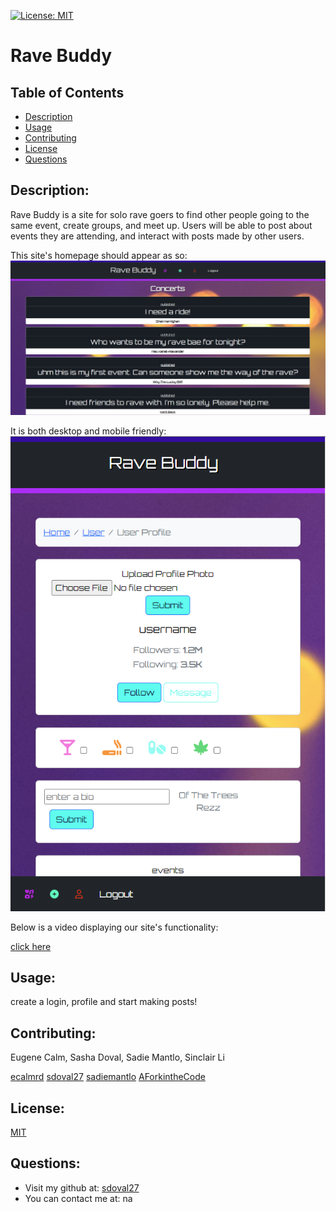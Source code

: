 
[![License: MIT](https://img.shields.io/badge/License-MIT-yellow.svg)](https://opensource.org/licenses/MIT)
# Rave Buddy

## Table of Contents
- [Description](#description)
- [Usage](#usage)
- [Contributing](#contributing)
- [License](#license)
- [Questions](#questions)

## Description:
Rave Buddy is a site for solo rave goers to find other people going to the same event, create groups, and meet up. Users will be able to post about events they are attending, and interact with posts made by other users.

This site's homepage should appear as so:
![alt](./client/src/images/home-logged-in.png)

It is both desktop and mobile friendly:
![alt](./client/src/images/profile-mobile.png)

Below is a video displaying our site's functionality:

[click here](https://drive.google.com/file/d/1t2z20KzkIuRJ15lzPzSEO8s-ncbJ81gr/view)

## Usage:
 create a login, profile and start making posts!

## Contributing:
  Eugene Calm, Sasha Doval, Sadie Mantlo, Sinclair Li

  [ecalmrd](https://github.com/ecalmrd)
  [sdoval27](https://github.com/sdoval27)
  [sadiemantlo](https://github.com/sadiemantlo)
  [AForkintheCode](https://github.com/AForkintheCode)

## License:
 [MIT](https://opensource.org/licenses/MIT)

## Questions:
 - Visit my github at: [sdoval27](https://github.com/sdoval27)
 - You can contact me at: na
